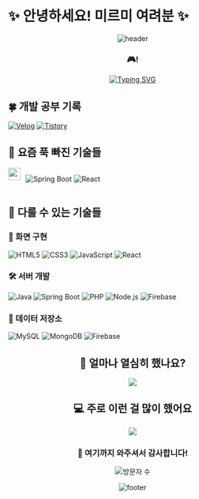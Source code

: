 # ✨ 안녕하세요! 미르미 여려분 ✨

<div align="center">
  
  ![header](https://capsule-render.vercel.app/api?type=waving&color=gradient&height=300&section=header&text=&fontSize=70&animation=fadeIn)

  ### 🎮! 
  
  [![Typing SVG](https://readme-typing-svg.demolab.com?font=Noto+Sans+KR&pause=1000&color=9D44F7&center=true&vCenter=true&width=435&lines=웹+개발의+모든+것을+배우고+싶어요;매일+조금씩+발전하는+중입니다)](https://git.io/typing-svg)
</div>

## 🍀 개발 공부 기록
[![Velog](https://img.shields.io/badge/Velog-20C997?style=for-the-badge&logo=velog&logoColor=white)](https://velog.io/@mj_o/posts)
[![Tistory](https://img.shields.io/badge/Tistory-000000?style=for-the-badge&logo=tistory&logoColor=white)](https://moonfullend.tistory.com/)

## 🌱 요즘 푹 빠진 기술들
<div style="display: flex; gap: 10px;">
  <img src="https://media.giphy.com/media/SvFocn0wNMx0iv2rYz/giphy.gif" width="25" height="25">
  
  ![Spring Boot](https://img.shields.io/badge/Spring%20Boot-6DB33F?style=for-the-badge&logo=spring-boot&logoColor=white)
  ![React](https://img.shields.io/badge/React-61DAFB?style=for-the-badge&logo=react&logoColor=black)
</div>

## 💪 다룰 수 있는 기술들

### 🎨 화면 구현
![HTML5](https://img.shields.io/badge/HTML5-E34F26?style=for-the-badge&logo=html5&logoColor=white)
![CSS3](https://img.shields.io/badge/CSS3-1572B6?style=for-the-badge&logo=css3&logoColor=white)
![JavaScript](https://img.shields.io/badge/JavaScript-F7DF1E?style=for-the-badge&logo=javascript&logoColor=black)
![React](https://img.shields.io/badge/React-61DAFB?style=for-the-badge&logo=react&logoColor=black)

### 🛠 서버 개발
![Java](https://img.shields.io/badge/Java-007396?style=for-the-badge&logo=java&logoColor=white)
![Spring Boot](https://img.shields.io/badge/Spring%20Boot-6DB33F?style=for-the-badge&logo=spring-boot&logoColor=white)
![PHP](https://img.shields.io/badge/PHP-777BB4?style=for-the-badge&logo=php&logoColor=white)
![Node.js](https://img.shields.io/badge/Node.js-339933?style=for-the-badge&logo=node.js&logoColor=white)
![Firebase](https://img.shields.io/badge/Firebase-FFCA28?style=for-the-badge&logo=firebase&logoColor=black)

### 💾 데이터 저장소
![MySQL](https://img.shields.io/badge/MySQL-4479A1?style=for-the-badge&logo=mysql&logoColor=white)
![MongoDB](https://img.shields.io/badge/MongoDB-47A248?style=for-the-badge&logo=mongodb&logoColor=white)
![Firebase](https://img.shields.io/badge/Firebase_DB-FFCA28?style=for-the-badge&logo=firebase&logoColor=black)

<div align="center">
  
  ## 🎯 얼마나 열심히 했나요?
  
  <img src="https://github-readme-stats.vercel.app/api?username=moonjun1&show_icons=true&theme=radical" />
  
  ## 💻 주로 이런 걸 많이 했어요
  
  <img src="https://github-readme-stats.vercel.app/api/top-langs/?username=moonjun1&layout=compact&theme=radical" />
  
<div align="center">
  
  ### 📍 여기까지 와주셔서 감사합니다!
  
  ![방문자 수](https://profile-counter.glitch.me/moonjun1/count.svg)
  
  ![footer](https://capsule-render.vercel.app/api?type=waving&color=gradient&height=150&section=footer)
</div>

<!--
⭐️ 저는 이런 사람이에요:
- 🎯 프론트엔드부터 백엔드까지 모든 걸 직접 만들어보고 싶어요
- 🌱 요즘은 스프링부트랑 리액트에 푹 빠져있어요
- 💡 새로운 기술을 배우는 게 정말 재미있어요
- 📚 공부한 걸 정리하면서 복습하는 걸 좋아해요
- 🔥 파이어베이스로 실시간 채팅도 만들어봤어요!
-->
